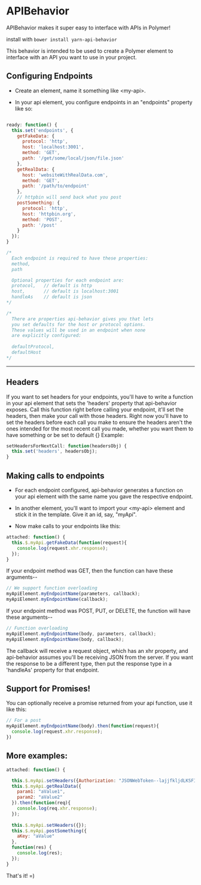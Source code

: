 # APIBehavior
APIBehavior makes it super easy to interface with APIs in Polymer!

install with `bower install yarn-api-behavior`

This behavior is intended to be used to create a Polymer element to interface with an API you want to use in your project.


## Configuring Endpoints
* Create an element, name it something like \<my-api\>.

* In your api element, you configure endpoints in an "endpoints" property like so:
```javascript

ready: function() {
  this.set('endpoints', {
    getFakeData: {
      protocol: 'http',
      host: 'localhost:3001',
      method: 'GET',
      path: '/get/some/local/json/file.json'
    },
    getRealData: {
      host: 'websiteWithRealData.com',
      method: 'GET',
      path: '/path/to/endpoint'
    },
    // httpbin will send back what you post
    postSomething: {
      protocol: 'http',
      host: 'httpbin.org',
      method: 'POST',
      path: '/post'
    }
  });
}

/*
  Each endpoint is required to have these properties:
  method,
  path

  Optional properties for each endpoint are:
  protocol,   // default is http
  host,       // default is localhost:3001
  handleAs    // default is json
*/

/*
  There are properties api-behavior gives you that lets
  you set defaults for the host or protocol options.
  These values will be used in an endpoint when none
  are explicitly configured:
  
  defaultProtocol,
  defaultHost
*/
```
---

## Headers
If you want to set headers for your endpoints, you'll have to write a function in your api element that sets the 'headers' property that api-behavior exposes. Call this function right before calling your endpoint, it'll set the headers, then make your call with those headers. Right now you'll have to set the headers before each call you make to ensure the headers aren't the ones intended for the most recent call you made, whether you want them to have something or be set to default {}
Example:
```javascript
setHeadersForNextCall: function(headersObj) {
  this.set('headers', headersObj);
}
```

## Making calls to endpoints

* For each endpoint configured, api-behavior generates a function on your api element with the same name you gave the respective endpoint.

* In another element, you'll want to import your \<my-api\> element and stick it in the template. Give it an id, say, "myApi".

* Now make calls to your endpoints like this:

```javascript
attached: function() {
  this.$.myApi.getFakeData(function(request){
    console.log(request.xhr.response);
  });
}
```

If your endpoint method was GET, then the function can have these arguments--
```javascript
// We support function overloading
myApiElement.myEndpointName(parameters, callback);
myApiElement.myEndpointName(callback);
```
If your endpoint method was POST, PUT, or DELETE, the function will have these arguments--
```javascript
// Function overloading
myApiElement.myEndpointName(body, parameters, callback);
myApiElement.myEndpointName(body, callback);
```

The callback will receive a request object, which has an xhr property, and api-behavior assumes you'll be receiving JSON from the server.
If you want the response to be a different type, then put the response type in a 'handleAs' property for that
endpoint.

## Support for Promises!
You can optionally receive a promise returned from your api function, use it like this:
```javascript
// For a post
myApiElement.myEndpointName(body).then(function(request){
  console.log(request.xhr.response);
})
```



## More examples:
```javascript
attached: function() {

  this.$.myApi.setHeaders({Authorization: "JSONWebToken--lajjfkljdLKSFIf28283rji93..."});
  this.$.myApi.getRealData({
    param1: "aValue1",
    param2: "aValue2"
  }).then(function(req){
    console.log(req.xhr.response);
  });
  
  this.$.myApi.setHeaders({});
  this.$.myApi.postSomething({
    aKey: "aValue"
  },
  function(res) {
    console.log(res);
  });
}
```


That's it! =)
